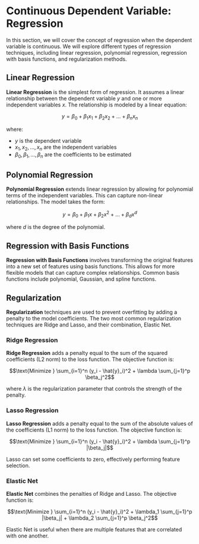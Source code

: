 # Continuous Dependent Variable: Regression

In this section, we will cover the concept of regression when the dependent variable is continuous. We will explore different types of regression techniques, including linear regression, polynomial regression, regression with basis functions, and regularization methods.

## Linear Regression

**Linear Regression** is the simplest form of regression. It assumes a linear relationship between the dependent variable $y$ and one or more independent variables $x$. The relationship is modeled by a linear equation:

$$y = \beta_0 + \beta_1 x_1 + \beta_2 x_2 + \ldots + \beta_n x_n$$

where:
- $y$ is the dependent variable
- $x_1, x_2, \ldots, x_n$ are the independent variables
- $\beta_0, \beta_1, \ldots, \beta_n$ are the coefficients to be estimated

## Polynomial Regression

**Polynomial Regression** extends linear regression by allowing for polynomial terms of the independent variables. This can capture non-linear relationships. The model takes the form:

$$y = \beta_0 + \beta_1 x + \beta_2 x^2 + \ldots + \beta_d x^d$$

where $d$ is the degree of the polynomial.

## Regression with Basis Functions

**Regression with Basis Functions** involves transforming the original features into a new set of features using basis functions. This allows for more flexible models that can capture complex relationships. Common basis functions include polynomial, Gaussian, and spline functions.

## Regularization

**Regularization** techniques are used to prevent overfitting by adding a penalty to the model coefficients. The two most common regularization techniques are Ridge and Lasso, and their combination, Elastic Net.

### Ridge Regression

**Ridge Regression** adds a penalty equal to the sum of the squared coefficients (L2 norm) to the loss function. The objective function is:

$$\text{Minimize } \sum_{i=1}^n (y_i - \hat{y}_i)^2 + \lambda \sum_{j=1}^p \beta_j^2$$

where $\lambda$ is the regularization parameter that controls the strength of the penalty.

### Lasso Regression

**Lasso Regression** adds a penalty equal to the sum of the absolute values of the coefficients (L1 norm) to the loss function. The objective function is:

$$\text{Minimize } \sum_{i=1}^n (y_i - \hat{y}_i)^2 + \lambda \sum_{j=1}^p |\beta_j|$$

Lasso can set some coefficients to zero, effectively performing feature selection.

### Elastic Net

**Elastic Net** combines the penalties of Ridge and Lasso. The objective function is:

$$\text{Minimize } \sum_{i=1}^n (y_i - \hat{y}_i)^2 + \lambda_1 \sum_{j=1}^p |\beta_j| + \lambda_2 \sum_{j=1}^p \beta_j^2$$

Elastic Net is useful when there are multiple features that are correlated with one another.
